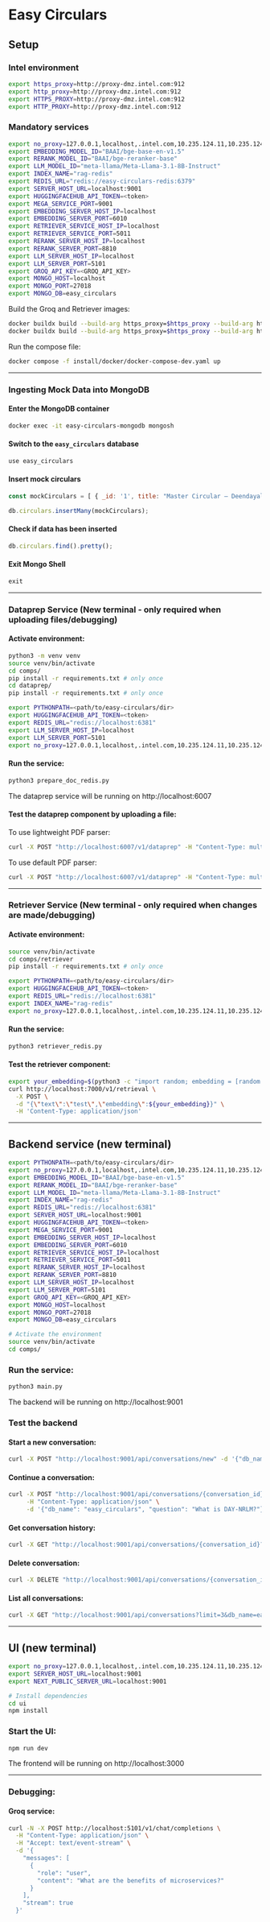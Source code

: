 # Easy Circulars

## Setup

### Intel environment
```bash
export https_proxy=http://proxy-dmz.intel.com:912
export http_proxy=http://proxy-dmz.intel.com:912
export HTTPS_PROXY=http://proxy-dmz.intel.com:912
export HTTP_PROXY=http://proxy-dmz.intel.com:912
```


### Mandatory services
```bash
export no_proxy=127.0.0.1,localhost,.intel.com,10.235.124.11,10.235.124.12,10.235.124.13,10.96.0.0/12,10.235.64.0/18,chatqna-xeon-ui-server,chatqna-xeon-backend-server,dataprep-redis-service,tei-embedding-service,retriever,tei-reranking-service,tgi-service,vllm_service,backend,mongodb,tei-reranking-server,tei-embedding-server,groq-service
export EMBEDDING_MODEL_ID="BAAI/bge-base-en-v1.5"
export RERANK_MODEL_ID="BAAI/bge-reranker-base"
export LLM_MODEL_ID="meta-llama/Meta-Llama-3.1-8B-Instruct"
export INDEX_NAME="rag-redis"
export REDIS_URL="redis://easy-circulars-redis:6379"
export SERVER_HOST_URL=localhost:9001
export HUGGINGFACEHUB_API_TOKEN=<token>
export MEGA_SERVICE_PORT=9001
export EMBEDDING_SERVER_HOST_IP=localhost
export EMBEDDING_SERVER_PORT=6010
export RETRIEVER_SERVICE_HOST_IP=localhost
export RETRIEVER_SERVICE_PORT=5011
export RERANK_SERVER_HOST_IP=localhost
export RERANK_SERVER_PORT=8810
export LLM_SERVER_HOST_IP=localhost
export LLM_SERVER_PORT=5101
export GROQ_API_KEY=<GROQ_API_KEY>
export MONGO_HOST=localhost
export MONGO_PORT=27018
export MONGO_DB=easy_circulars
```
Build the Groq and Retriever images:
```bash
docker buildx build --build-arg https_proxy=$https_proxy --build-arg http_proxy=$http_proxy -t easy-circulars/groq:latest -f comps/groq/Dockerfile  .;
docker buildx build --build-arg https_proxy=$https_proxy --build-arg http_proxy=$http_proxy -t easy-circulars/retriever:latest -f comps/retriever/Dockerfile . 
```
Run the compose file:
```bash
docker compose -f install/docker/docker-compose-dev.yaml up
```

---

### Ingesting Mock Data into MongoDB

#### Enter the MongoDB container
```bash
docker exec -it easy-circulars-mongodb mongosh
```

#### Switch to the `easy_circulars` database
```javascript
use easy_circulars
```

#### Insert mock circulars
```javascript
const mockCirculars = [ { _id: '1', title: "Master Circular – Deendayal Antyodaya Yojana - National Rural Livelihoods Mission (DAY-NRLM)", tags: ["master", "rural"], date: "2019-07-01", bookmark: false, url: "/pdfs/4MC01072019506189EF9A684645AF078EAA43E6BFC5.pdf", conversation_id: "", references: ['2', '3']}, { _id: '2', title: "Master Circular – Deendayal Antyodaya Yojana - National Rural Livelihoods Mission (DAY-NRLM)", tags: ["master", "rural"], date: "2018-07-03", bookmark: false, url: "/pdfs/09MC626B2B1F53BE4DD8B0A000EBAC40E2DB.pdf", conversation_id: "", references: []}, { _id: '3', title: "Priority Sector Lending- Restructuring of SGSY as National Rural Livelihood Mission (NRLM) - Aajeevika", tags: ["lending", "rural"], date: "2013-06-27", bookmark: false, url: "/pdfs/NRLM27062013.pdf", conversation_id: "", references: []}];

db.circulars.insertMany(mockCirculars);
```

#### Check if data has been inserted
```javascript
db.circulars.find().pretty();
```

#### Exit Mongo Shell
```javascript
exit
```

---

### Dataprep Service (New terminal - only required when uploading files/debugging)
#### Activate environment:
```bash
python3 -m venv venv
source venv/bin/activate
cd comps/
pip install -r requirements.txt # only once
cd dataprep/
pip install -r requirements.txt # only once

export PYTHONPATH=<path/to/easy-circulars/dir>
export HUGGINGFACEHUB_API_TOKEN=<token>
export REDIS_URL="redis://localhost:6381"
export LLM_SERVER_HOST_IP=localhost
export LLM_SERVER_PORT=5101
export no_proxy=127.0.0.1,localhost,.intel.com,10.235.124.11,10.235.124.12,10.235.124.13,10.96.0.0/12,10.235.64.0/18,chatqna-xeon-ui-server,chatqna-xeon-backend-server,dataprep-redis-service,tei-embedding-service,retriever,tei-reranking-service,tgi-service,vllm_service,backend,mongodb,tei-reranking-server,tei-embedding-server,groq-service
```

#### Run the service:
```bash
python3 prepare_doc_redis.py
```
The dataprep service will be running on http://localhost:6007

#### Test the dataprep component by uploading a file:
To use lightweight PDF parser:
```bash
curl -X POST "http://localhost:6007/v1/dataprep" -H "Content-Type: multipart/form-data" -F "files=@<path/to/pdf>" -F "parser_type=lightweight"
```
To use default PDF parser:
```bash
curl -X POST "http://localhost:6007/v1/dataprep" -H "Content-Type: multipart/form-data" -F "files=@<path/to/pdf>"
```
---

### Retriever Service (New terminal - only required when changes are made/debugging)
#### Activate environment:
```bash
source venv/bin/activate
cd comps/retriever
pip install -r requirements.txt # only once

export PYTHONPATH=<path/to/easy-circulars/dir>
export HUGGINGFACEHUB_API_TOKEN=<token>
export REDIS_URL="redis://localhost:6381"
export INDEX_NAME="rag-redis"
export no_proxy=127.0.0.1,localhost,.intel.com,10.235.124.11,10.235.124.12,10.235.124.13,10.96.0.0/12,10.235.64.0/18,chatqna-xeon-ui-server,chatqna-xeon-backend-server,dataprep-redis-service,tei-embedding-service,retriever,tei-reranking-service,tgi-service,vllm_service,backend,mongodb,tei-reranking-server,tei-embedding-server,groq-service
```

#### Run the service:
```bash
python3 retriever_redis.py
```

#### Test the retriever component:
```bash
export your_embedding=$(python3 -c "import random; embedding = [random.uniform(-1, 1) for _ in range(768)]; print(embedding)")
curl http://localhost:7000/v1/retrieval \
  -X POST \
  -d "{\"text\":\"test\",\"embedding\":${your_embedding}}" \
  -H 'Content-Type: application/json'
```

---

## Backend service (new terminal)
```bash
export PYTHONPATH=<path/to/easy-circulars/dir>
export no_proxy=127.0.0.1,localhost,.intel.com,10.235.124.11,10.235.124.12,10.235.124.13,10.96.0.0/12,10.235.64.0/18,chatqna-xeon-ui-server,chatqna-xeon-backend-server,dataprep-redis-service,tei-embedding-service,retriever,tei-reranking-service,tgi-service,vllm_service,backend,mongodb,tei-reranking-server,tei-embedding-server,groq-service
export EMBEDDING_MODEL_ID="BAAI/bge-base-en-v1.5"
export RERANK_MODEL_ID="BAAI/bge-reranker-base"
export LLM_MODEL_ID="meta-llama/Meta-Llama-3.1-8B-Instruct"
export INDEX_NAME="rag-redis"
export REDIS_URL="redis://localhost:6381"
export SERVER_HOST_URL=localhost:9001
export HUGGINGFACEHUB_API_TOKEN=<token>
export MEGA_SERVICE_PORT=9001
export EMBEDDING_SERVER_HOST_IP=localhost
export EMBEDDING_SERVER_PORT=6010
export RETRIEVER_SERVICE_HOST_IP=localhost
export RETRIEVER_SERVICE_PORT=5011
export RERANK_SERVER_HOST_IP=localhost
export RERANK_SERVER_PORT=8810
export LLM_SERVER_HOST_IP=localhost
export LLM_SERVER_PORT=5101
export GROQ_API_KEY=<GROQ_API_KEY>
export MONGO_HOST=localhost
export MONGO_PORT=27018
export MONGO_DB=easy_circulars

# Activate the environment
source venv/bin/activate
cd comps/
```

### Run the service:
```bash
python3 main.py
```
The backend will be running on http://localhost:9001

### Test the backend
#### Start a new conversation:
```bash
curl -X POST "http://localhost:9001/api/conversations/new" -d '{"db_name": "easy_circulars"}'  | jq  
```

#### Continue a conversation:
```bash
curl -X POST "http://localhost:9001/api/conversations/{conversation_id}" \
     -H "Content-Type: application/json" \
     -d '{"db_name": "easy_circulars", "question": "What is DAY-NRLM?"}' | jq
```

#### Get conversation history:
```bash
curl -X GET "http://localhost:9001/api/conversations/{conversation_id}?db_name=easy_circulars" | jq
```

#### Delete conversation:
```bash
curl -X DELETE "http://localhost:9001/api/conversations/{conversation_id}?db_name=easy_circulars" | jq
```

#### List all conversations:
```bash
curl -X GET "http://localhost:9001/api/conversations?limit=3&db_name=easy_circulars" | jq     
```

---

## UI (new terminal)
```bash
export no_proxy=127.0.0.1,localhost,.intel.com,10.235.124.11,10.235.124.12,10.235.124.13,10.96.0.0/12,10.235.64.0/18,chatqna-xeon-ui-server,chatqna-xeon-backend-server,dataprep-redis-service,tei-embedding-service,retriever,tei-reranking-service,tgi-service,vllm_service,backend,mongodb,tei-reranking-server,tei-embedding-server,groq-service
export SERVER_HOST_URL=localhost:9001
export NEXT_PUBLIC_SERVER_URL=localhost:9001

# Install dependencies
cd ui
npm install
```

### Start the UI:
```bash
npm run dev
```

The frontend will be running on http://localhost:3000

---

### Debugging:
#### Groq service:
```bash
curl -N -X POST http://localhost:5101/v1/chat/completions \
  -H "Content-Type: application/json" \
  -H "Accept: text/event-stream" \
  -d '{
    "messages": [
      {
        "role": "user",
        "content": "What are the benefits of microservices?"
      }
    ],
    "stream": true
  }'
```
